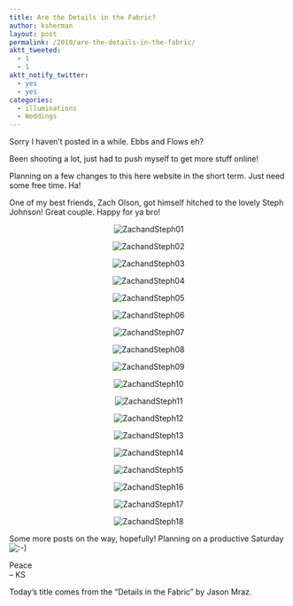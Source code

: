 ```yaml
---
title: Are the Details in the Fabric?
author: ksherman
layout: post
permalink: /2010/are-the-details-in-the-fabric/
aktt_tweeted:
  - 1
  - 1
aktt_notify_twitter:
  - yes
  - yes
categories:
  - illuminations
  - Weddings
---
```

Sorry I haven&#8217;t posted in a while. Ebbs and Flows eh?

Been shooting a lot, just had to push myself to get more stuff online!

Planning on a few changes to this here website in the short term. Just need some free time. Ha!

One of my best friends, Zach Olson, got himself hitched to the lovely Steph Johnson! Great couple. Happy for ya bro!

<p style="text-align: center;">
  <img class="aligncenter" src="https://s3-us-west-2.amazonaws.com/assets.kshermphoto.com/2010PostsImages/09-SEPT/ZachandSteph-01.jpg" alt="ZachandSteph01" />
</p>

<p style="text-align: center;">
  <img class="aligncenter" src="https://s3-us-west-2.amazonaws.com/assets.kshermphoto.com/2010PostsImages/09-SEPT/ZachandSteph-02.jpg" alt="ZachandSteph02" />
</p>

<p style="text-align: center;">
  <img class="aligncenter" src="https://s3-us-west-2.amazonaws.com/assets.kshermphoto.com/2010PostsImages/09-SEPT/ZachandSteph-03.jpg" alt="ZachandSteph03" />
</p>

<p style="text-align: center;">
  <img class="aligncenter" src="https://s3-us-west-2.amazonaws.com/assets.kshermphoto.com/2010PostsImages/09-SEPT/ZachandSteph-04.jpg" alt="ZachandSteph04" />
</p>

<p style="text-align: center;">
  <img class="aligncenter" src="https://s3-us-west-2.amazonaws.com/assets.kshermphoto.com/2010PostsImages/09-SEPT/ZachandSteph-05.jpg" alt="ZachandSteph05" />
</p>

<p style="text-align: center;">
  <img class="aligncenter" src="https://s3-us-west-2.amazonaws.com/assets.kshermphoto.com/2010PostsImages/09-SEPT/ZachandSteph-06.jpg" alt="ZachandSteph06" />
</p>

<p style="text-align: center;">
  <img class="aligncenter" src="https://s3-us-west-2.amazonaws.com/assets.kshermphoto.com/2010PostsImages/09-SEPT/ZachandSteph-07.jpg" alt="ZachandSteph07" />
</p>

<p style="text-align: center;">
  <img class="aligncenter" src="https://s3-us-west-2.amazonaws.com/assets.kshermphoto.com/2010PostsImages/09-SEPT/ZachandSteph-08.jpg" alt="ZachandSteph08" />
</p>

<p style="text-align: center;">
  <img class="aligncenter" src="https://s3-us-west-2.amazonaws.com/assets.kshermphoto.com/2010PostsImages/09-SEPT/ZachandSteph-09.jpg" alt="ZachandSteph09" />
</p>

<p style="text-align: center;">
  <img class="aligncenter" src="https://s3-us-west-2.amazonaws.com/assets.kshermphoto.com/2010PostsImages/09-SEPT/ZachandSteph-10.jpg" alt="ZachandSteph10" />
</p>

<p style="text-align: center;">
  <img class="aligncenter" src="https://s3-us-west-2.amazonaws.com/assets.kshermphoto.com/2010PostsImages/09-SEPT/ZachandSteph-11.jpg" alt="ZachandSteph11" />
</p>

<p style="text-align: center;">
  <img class="aligncenter" src="https://s3-us-west-2.amazonaws.com/assets.kshermphoto.com/2010PostsImages/09-SEPT/ZachandSteph-12.jpg" alt="ZachandSteph12" />
</p>

<p style="text-align: center;">
  <img class="aligncenter" src="https://s3-us-west-2.amazonaws.com/assets.kshermphoto.com/2010PostsImages/09-SEPT/ZachandSteph-13.jpg" alt="ZachandSteph13" />
</p>

<p style="text-align: center;">
  <img class="aligncenter" src="https://s3-us-west-2.amazonaws.com/assets.kshermphoto.com/2010PostsImages/09-SEPT/ZachandSteph-14.jpg" alt="ZachandSteph14" />
</p>

<p style="text-align: center;">
  <img class="aligncenter" src="https://s3-us-west-2.amazonaws.com/assets.kshermphoto.com/2010PostsImages/09-SEPT/ZachandSteph-15.jpg" alt="ZachandSteph15" />
</p>

<p style="text-align: center;">
  <img class="aligncenter" src="https://s3-us-west-2.amazonaws.com/assets.kshermphoto.com/2010PostsImages/09-SEPT/ZachandSteph-16.jpg" alt="ZachandSteph16" />
</p>

<p style="text-align: center;">
  <img class="aligncenter" src="https://s3-us-west-2.amazonaws.com/assets.kshermphoto.com/2010PostsImages/09-SEPT/ZachandSteph-17.jpg" alt="ZachandSteph17" />
</p>

<p style="text-align: center;">
  <img class="aligncenter" src="https://s3-us-west-2.amazonaws.com/assets.kshermphoto.com/2010PostsImages/09-SEPT/ZachandSteph-18.jpg" alt="ZachandSteph18" />
</p>

Some more posts on the way, hopefully! Planning on a productive Saturday <img src="http://kshermphoto.com/wp-includes/images/smilies/icon_smile.gif" alt=":-)" class="wp-smiley" />

Peace  
&#8211; KS

Today&#8217;s title comes from the &#8220;Details in the Fabric&#8221; by Jason Mraz.